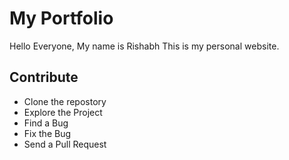 # My Portfolio

Hello Everyone,
My name is Rishabh
This is my personal website.

## Contribute
* Clone the repostory
* Explore the Project
* Find a Bug
* Fix the Bug
* Send a Pull Request
